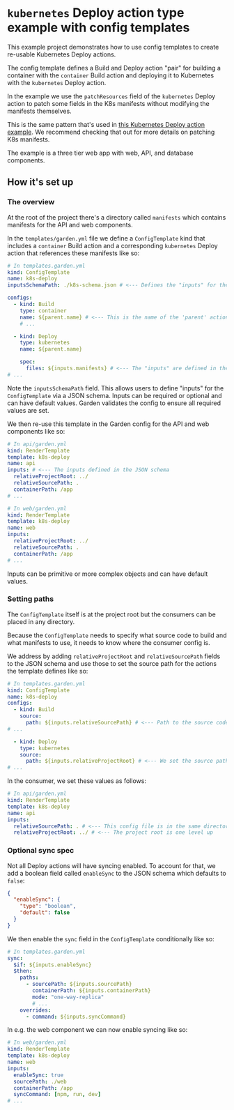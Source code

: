 # `kubernetes` Deploy action type example with config templates

This example project demonstrates how to use config templates to create re-usable Kubernetes Deploy actions.

The config template defines a Build and Deploy action "pair" for building a container with the `container` Build action and deploying it to Kubernetes with the `kubernetes` Deploy action.

In the example we use the `patchResources` field of the `kubernetes` Deploy action to patch some fields in the
K8s manifests without modifying the manifests themselves.

This is the same pattern that's used in [this Kubernetes Deploy action example](../k8s-deploy-patch-resources). We recommend checking that out for more details on patching K8s manifests.

The example is a three tier web app with web, API, and database components.

## How it's set up

### The overview

At the root of the project there's a directory called `manifests` which contains manifests for the API and web
components.

In the `templates/garden.yml` file we define a `ConfigTemplate` kind that includes a `container` Build action and a corresponding `kubernetes` Deploy action that references these manifests like so:

```yaml
# In templates.garden.yml
kind: ConfigTemplate
name: k8s-deploy
inputsSchemaPath: ./k8s-schema.json # <--- Defines the "inputs" for the template

configs:
  - kind: Build
    type: container
    name: ${parent.name} # <--- This is the name of the 'parent' action that uses the template, in this case api or web
    # ...

  - kind: Deploy
    type: kubernetes
    name: ${parent.name}

    spec:
      files: ${inputs.manifests} # <--- The "inputs" are defined in the JSON schema referenced in the 'inputsSchemaPath' field
# ...
```

Note the `inputsSchemaPath` field. This allows users to define "inputs" for the `ConfigTemplate` via a JSON schema. Inputs can be required or optional and can have default values. Garden validates the config to ensure all required values are set.

We then re-use this template in the Garden config for the API and web components like so:

```yaml
# In api/garden.yml
kind: RenderTemplate
template: k8s-deploy
name: api
inputs: # <--- The inputs defined in the JSON schema
  relativeProjectRoot: ../
  relativeSourcePath: .
  containerPath: /app
# ...

# In web/garden.yml
kind: RenderTemplate
template: k8s-deploy
name: web
inputs:
  relativeProjectRoot: ../
  relativeSourcePath: .
  containerPath: /app
# ...
```

Inputs can be primitive or more complex objects and can have default values.

### Setting paths

The `ConfigTemplate` itself is at the project root but the consumers can be placed in any directory.

Because the `ConfigTemplate` needs to specify what source code to build and what manifests to use, it needs to know where the consumer config is.

We address by adding `relativeProjectRoot` and `relativeSourcePath` fields to the JSON schema and use those to set the source path for the actions the template
defines like so:

```yaml
# In templates.garden.yml
kind: ConfigTemplate
name: k8s-deploy
configs:
  - kind: Build
    source:
      path: ${inputs.relativeSourcePath} # <--- Path to the source code, relative to the consumer config path
# ...

  - kind: Deploy
    type: kubernetes
    source:
      path: ${inputs.relativeProjectRoot} # <--- We set the source path of the Deploy action to the root so it can include the manifests
# ...
```

In the consumer, we set these values as follows:

```yaml
# In api/garden.yml
kind: RenderTemplate
template: k8s-deploy
name: api
inputs:
  relativeSourcePath: . # <--- This config file is in the same directory as its source code
  relativeProjectRoot: ../ # <--- The project root is one level up
```

### Optional sync spec

Not all Deploy actions will have syncing enabled. To account for that, we add a boolean field called `enableSync` to the JSON schema which defaults to `false`:

```json
{
  "enableSync": {
    "type": "boolean",
    "default": false
  }
}
```

We then enable the `sync` field in the `ConfigTemplate` conditionally like so:

```yaml
# In templates.garden.yml
sync:
  $if: ${inputs.enableSync}
  $then:
    paths:
      - sourcePath: ${inputs.sourcePath}
        containerPath: ${inputs.containerPath}
        mode: "one-way-replica"
        # ...
    overrides:
      - command: ${inputs.syncCommand}
```

In e.g. the web component we can now enable syncing like so:

```yaml
# In web/garden.yml
kind: RenderTemplate
template: k8s-deploy
name: web
inputs:
  enableSync: true
  sourcePath: ./web
  containerPath: /app
  syncCommand: [npm, run, dev]
# ...
```

